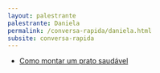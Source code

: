 ```yaml
---
layout: palestrante
palestrante: Daniela
permalink: /conversa-rapida/daniela.html
subsite: conversa-rapida
---
```


* [Como montar um prato saudável](/conversa-rapida/daniela-como-montar-um-prato-saud-vel)
